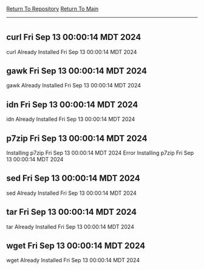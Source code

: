 [Return To Repository](https://github.com/DigitalWarrior/piholeparser/)
[Return To Main](https://github.com/DigitalWarrior/piholeparser/blob/master/RecentRunLogs/Mainlog.md)
____________________________________
# 
## curl Fri Sep 13 00:00:14 MDT 2024
curl Already Installed Fri Sep 13 00:00:14 MDT 2024
## gawk Fri Sep 13 00:00:14 MDT 2024
gawk Already Installed Fri Sep 13 00:00:14 MDT 2024
## idn Fri Sep 13 00:00:14 MDT 2024
idn Already Installed Fri Sep 13 00:00:14 MDT 2024
## p7zip Fri Sep 13 00:00:14 MDT 2024
Installing p7zip Fri Sep 13 00:00:14 MDT 2024
Error Installing p7zip Fri Sep 13 00:00:14 MDT 2024
## sed Fri Sep 13 00:00:14 MDT 2024
sed Already Installed Fri Sep 13 00:00:14 MDT 2024
## tar Fri Sep 13 00:00:14 MDT 2024
tar Already Installed Fri Sep 13 00:00:14 MDT 2024
## wget Fri Sep 13 00:00:14 MDT 2024
wget Already Installed Fri Sep 13 00:00:14 MDT 2024
